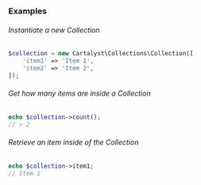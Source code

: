 ### Examples

###### Instantiate a new Collection

```php
$collection = new Cartalyst\Collections\Collection([
	'item1' => 'Item 1',
	'item2' => 'Item 2',
]);
```

###### Get how many items are inside a Collection

```php
echo $collection->count();
// > 2
```

###### Retrieve an item inside of the Collection

```php
echo $collection->item1;
// Item 1
```
